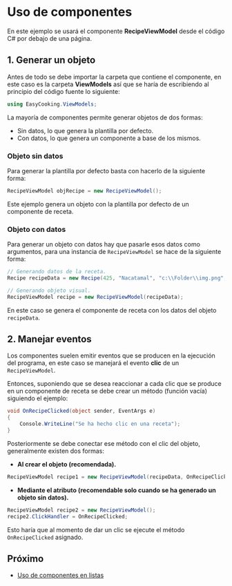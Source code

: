 # Uso de componentes

En este ejemplo se usará el componente **RecipeViewModel** desde el código C# por debajo de una página.

## 1. Generar un objeto

Antes de todo se debe importar la carpeta que contiene el componente, en este caso es la carpeta **ViewModels** así que se haría de escribiendo al principio del código fuente lo siguiente:

~~~ C#
using EasyCooking.ViewModels;
~~~

La mayoría de componentes permite generar objetos de dos formas: 
- Sin datos, lo que genera la plantilla por defecto.
- Con datos, lo que genera un componente a base de los mismos.

### Objeto sin datos

Para generar la plantilla por defecto basta con hacerlo de la siguiente forma:

~~~ C#
RecipeViewModel objRecipe = new RecipeViewModel();
~~~

Este ejemplo genera un objeto con la plantilla por defecto de un componente de receta.

### Objeto con datos

Para generar un objeto con datos hay que pasarle esos datos como argumentos, para una instancia de `RecipeViewModel` se hace de  la siguiente forma:

~~~ C#
// Generando datos de la receta.
Recipe recipeData = new Recipe(425, "Nacatamal", "c:\\Folder\\img.png", 3, new List<string>(), new List<string>(), "Info...");

// Generando objeto visual.
RecipeViewModel recipe = new RecipeViewModel(recipeData);
~~~

En este caso se genera el componente de receta con los datos del objeto `recipeData`.

## 2. Manejar eventos

Los componentes suelen emitir eventos que se producen en la ejecución del programa, en este caso se manejará el evento **clic** de un `RecipeViewModel`.

Entonces, suponiendo que se desea reaccionar a cada clic que se produce en un componente de receta se debe crear un método (función vacía) siguiendo el ejemplo:

~~~ C#
void OnRecipeClicked(object sender, EventArgs e)
{
    Console.WriteLine("Se ha hecho clic en una receta");
}
~~~

Posteriormente se debe conectar ese método con el clic del objeto, generalmente existen dos formas:

- **Al crear el objeto (recomendada).**

~~~ C#
RecipeViewModel recipe1 = new RecipeViewModel(recipeData, OnRecipeClicked);
~~~

- **Mediante el atributo (recomendable solo cuando se ha generado un objeto sin datos).**

~~~ C#
RecipeViewModel recipe2 = new RecipeViewModel();
recipe2.ClickHandler = OnRecipeClicked;
~~~

Esto haría que al momento de dar un clic se ejecute el método `OnRecipeClicked` asignado.

## Próximo

- [Uso de componentes en listas](./use_list.md)